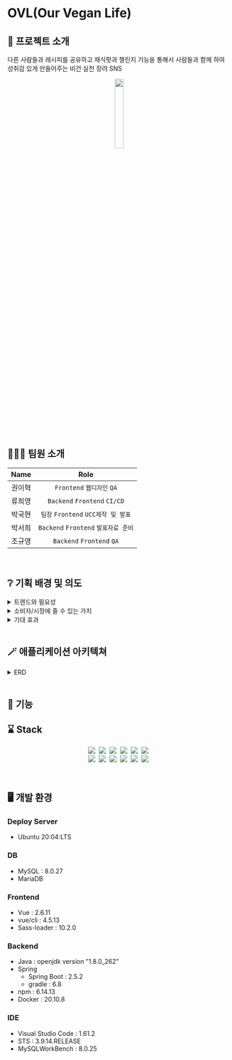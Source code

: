 # OVL(Our Vegan Life)


## 📖 프로젝트 소개

다른 사람들과 레시피를 공유하고 채식팟과 챌린지 기능을 통해서 사람들과 함께 하여 성취감 있게 만들어주는 비건 실천 장려 SNS
<div align="center">
<img src="https://user-images.githubusercontent.com/49333349/153628197-f8419029-b6b5-4fef-ac79-ccedc95eaee4.png"  width="20%" height="20%">
</div>
<br>

## 👨‍👦‍👦 팀원 소개
| Name | Role |
| :----: | :----: |
| 권이혁  | `Frontend` `웹디자인` `QA` |
| 류희영 | `Backend` `Frontend` `CI/CD` |
| 박국현 | `팀장` `Frontend` `UCC제작 및 발표`|
| 박서희 | `Backend` `Frontend` `발표자료 준비`|
| 조규영 | `Backend` `Frontend` `QA` |



<br>

## ❔ 기획 배경 및 의도

<details>
<summary>트렌드와 필요성</summary>
<br>
<div markdown="1">
  <blockquote> 
 &nbsp;최근 건강, 식단에 대한 관심이 크게 증가했고, 그 중 가장 핫한 키워드는 비건이다. 비건은 단순히 이전에 고기를 먹지 않는다는 개념을 뛰어넘어, 다양한 이유로 동물 착취에 반대하는 철학을 가지고, 식습관뿐만 아니라 가죽 제품, 양모, 오리털, 동물 화학 실험을 하는 제품 등 동물성 제품 사용도 피하는 보다 적극적인 개념이라고 할 수 있다.
    </blockquote> 
</div>
<div markdown="2">
  <blockquote> 
  &nbsp;비건 시장은 매년 증가하고 있지만 국내 채식인들을 위한 커뮤니티 및 SNS는 크게 발전하지 못한 상황이고, 기존에 존재하는 채식 커뮤니티는 접근성이 크게 떨어지는 편이다. 또한 식단 이외에도 화장품, 옷 등 다양한 분야의 비건이 있어 이러한 정보를 공유하는 커뮤니티의 필요성을 느꼈다.
    </blockquote> 
</div>
</details>

<details>
<summary>소비자/시장에 줄 수 있는 가치</summary>
<br>
<div markdown="1">
  <blockquote> 
 &nbsp; 채식팟 기능을 통해서 혼자가 아닌, 자신과 비슷한 취향인 비건 친구들과 식사를 하며 비건 생활을 공유할 수 있다. 또한 챌린지 기능을 통해 성취감 있는 비건 생활을 만들어 비건 실천을 장려
    </blockquote> 
</div>
</details>

<details>
<summary>기대 효과</summary>
<br>
<div markdown="1">
  <blockquote> 
 &nbsp;OVL 회원 유입으로 OVL이 활성화된다면 메인 페이지의 Carousel 부분을 활용해 좋은 비건 제품을 추천해 줄 수 있다.
    </blockquote> 
</div>
</details>
<br>

## 🪄 애플리케이션 아키텍쳐
<details>
<summary>ERD </summary>
<div markdown="1">
<img src="https://user-images.githubusercontent.com/49333349/154980717-8a1afec0-6b37-476c-848e-faad420a319b.png" width="80%" height="80%">
</div>
</details>
<!-- 
<details>
<summary>Figma </summary>
<div markdown="1">
<img src="https://user-images.githubusercontent.com/49333349/153613791-8c57650f-3760-425a-9384-685c36ea2134.png" width="80%" height="80%">
</div>
</details> -->
<br>

## 🧮 기능

<!-- [시연 시나리오](https://github.com/GyuYoungCho/MetaOne/blob/dev/exec/%EC%8B%9C%EC%97%B0%20%EC%8B%9C%EB%82%98%EB%A6%AC%EC%98%A4.pdf)
 -->

## ⌛ Stack

<p align="center">
<img src="https://img.shields.io/badge/Java-007396?style=flat-square&logo=Java&logoColor=white"/></a>&nbsp
<img src="https://img.shields.io/badge/HTML5-E34F26?style=flat-square&logo=html5&logoColor=white"/></a>&nbsp 
<img src="https://img.shields.io/badge/CSS-1572B6?style=flat-square&logo=css3&logoColor=white"/></a>&nbsp 
<img src="https://img.shields.io/badge/Javascript-ffb13b?style=flat-square&logo=javascript&logoColor=white"/></a>&nbsp 
<img src="https://img.shields.io/badge/Vue.js-4FC08D?style=flat-square&logo=vue.js&logoColor=white"/></a>&nbsp 
<img src="https://img.shields.io/badge/Sass-CC6699?style=flat-square&logo=sass&logoColor=white"/></a>&nbsp
<br>
<img src="https://img.shields.io/badge/SpringBoot-6DB33F?style=flat-square&logo=Spring&logoColor=white"/></a>&nbsp 
<img src="https://img.shields.io/badge/MySQL-E6B91E?style=flat-square&logo=MySql&logoColor=white"/></a>&nbsp  
<img src="https://img.shields.io/badge/MariaDB-003545?style=flat-square&logo=mariadb&logoColor=white"/></a>&nbsp  
<img src="https://img.shields.io/badge/Nginx-009639?style=flat-square&logo=nginx&logoColor=white"/></a>&nbsp 
<img src="https://img.shields.io/badge/Docker-2496ED?style=flat-square&logo=docker&logoColor=white"/></a>&nbsp
<img src="https://img.shields.io/badge/Jenkins-D24939?style=flat-square&logo=jenkins&logoColor=white"/></a>&nbsp
</p>

<br>

## 🖥️ 개발 환경

### Deploy Server
- Ubuntu 20:04:LTS

### DB
- MySQL : 8.0.27
- MariaDB

### Frontend
- Vue : 2.6.11
- vue/cli : 4.5.13
- Sass-loader : 10.2.0

### Backend

- Java : openjdk version "1.8.0_262"
- Spring
    - Spring Boot : 2.5.2
    - gradle : 6.8
- npm : 6.14.13
- Docker : 20.10.8

### IDE
- Visual Studio Code : 1.61.2
- STS : 3.9.14.RELEASE
- MySQLWorkBench : 8.0.25

